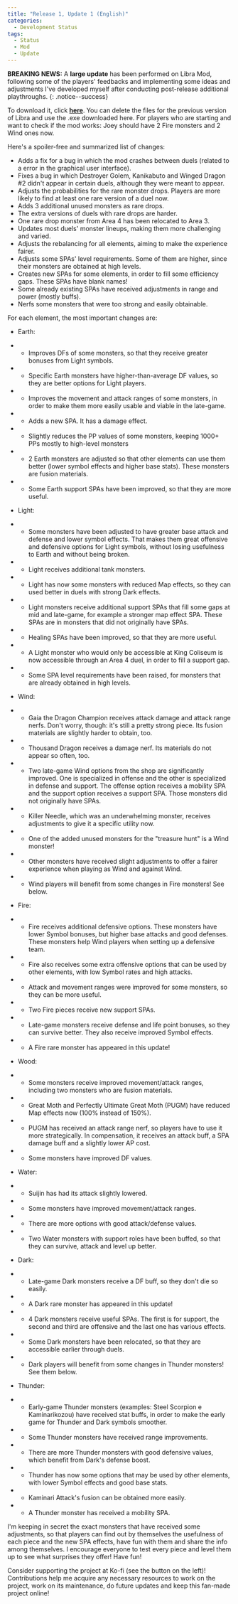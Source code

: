 ```yaml
---
title: "Release 1, Update 1 (English)"
categories:
  - Development Status
tags:
  - Status
  - Mod
  - Update
---
```


**BREAKING NEWS:** A **large update** has been performed on Libra Mod, following some of the players' feedbacks and implementing some ideas and adjustments I've developed myself after conducting post-release additional playthroughs.
{: .notice--success}

To download it, click <a href="../../assets/Releases/Libra Mod - v0.8.2.zip">**here**</a>. You can delete the files for the previous version of Libra and use the .exe downloaded here. For players who are starting and want to check if the mod works: Joey should have 2 Fire monsters and 2 Wind ones now.

Here's a spoiler-free and summarized list of changes:

- Adds a fix for a bug in which the mod crashes between duels (related to a error in the graphical user interface).
- Fixes a bug in which Destroyer Golem, Kanikabuto and Winged Dragon #2 didn't appear in certain duels, although they were meant to appear.
- Adjusts the probabilities for the rare monster drops. Players are more likely to find at least one rare version of a duel now.
- Adds 3 additional unused monsters as rare drops.
- The extra versions of duels with rare drops are harder.
- One rare drop monster from Area 4 has been relocated to Area 3.
- Updates most duels' monster lineups, making them more challenging and varied.
- Adjusts the rebalancing for all elements, aiming to make the experience fairer.
- Adjusts some SPAs' level requirements. Some of them are higher, since their monsters are obtained at high levels.
- Creates new SPAs for some elements, in order to fill some efficiency gaps. These SPAs have blank names!
- Some already existing SPAs have received adjustments in range and power (mostly buffs).
- Nerfs some monsters that were too strong and easily obtainable.

For each element, the most important changes are:
- Earth:
- - Improves DFs of some monsters, so that they receive greater bonuses from Light symbols.
- - Specific Earth monsters have higher-than-average DF values, so they are better options for Light players.
- - Improves the movement and attack ranges of some monsters, in order to make them more easily usable and viable in the late-game.
- - Adds a new SPA. It has a damage effect.
- - Slightly reduces the PP values of some monsters, keeping 1000+ PPs mostly to high-level monsters
- - 2 Earth monsters are adjusted so that other elements can use them better (lower symbol effects and higher base stats). These monsters are fusion materials.
- - Some Earth support SPAs have been improved, so that they are more useful.

- Light:
- - Some monsters have been adjusted to have greater base attack and defense and lower symbol effects. That makes them great offensive and defensive options for Light symbols, without losing usefulness to Earth and without being broken.
- - Light receives additional tank monsters.
- - Light has now some monsters with reduced Map effects, so they can used better in duels with strong Dark effects.
- - Light monsters receive additional support SPAs that fill some gaps at mid and late-game, for example a stronger map effect SPA. These SPAs are in monsters that did not originally have SPAs.
- - Healing SPAs have been improved, so that they are more useful.
- - A Light monster who would only be accessible at King Coliseum is now accessible through an Area 4 duel, in order to fill a support gap.
- - Some SPA level requirements have been raised, for monsters that are already obtained in high levels.

- Wind:
- - Gaia the Dragon Champion receives attack damage and attack range nerfs. Don't worry, though: it's still a pretty strong piece. Its fusion materials are slightly harder to obtain, too.
- - Thousand Dragon receives a damage nerf. Its materials do not appear so often, too.
- - Two late-game Wind options from the shop are significantly improved. One is specialized in offense and the other is specialized in defense and support. The offense option receives a mobility SPA and the support option receives a support SPA. Those monsters did not originally have SPAs.
- - Killer Needle, which was an underwhelming monster, receives adjustments to give it a specific utility now.
- - One of the added unused monsters for the "treasure hunt" is a Wind monster!
- - Other monsters have received slight adjustments to offer a fairer experience when playing as Wind and against Wind.
- - Wind players will benefit from some changes in Fire monsters! See below.

- Fire:
- - Fire receives additional defensive options. These monsters have lower Symbol bonuses, but higher base attacks and good defenses. These monsters help Wind players when setting up a defensive team.
- - Fire also receives some extra offensive options that can be used by other elements, with low Symbol rates and high attacks.
- - Attack and movement ranges were improved for some monsters, so they can be more useful.
- - Two Fire pieces receive new support SPAs.
- - Late-game monsters receive defense and life point bonuses, so they can survive better. They also receive improved Symbol effects.
- - A Fire rare monster has appeared in this update!

- Wood:
- - Some monsters receive improved movement/attack ranges, including two monsters who are fusion materials.
- - Great Moth and Perfectly Ultimate Great Moth (PUGM) have reduced Map effects now (100% instead of 150%).
- - PUGM has received an attack range nerf, so players have to use it more strategically. In compensation, it receives an attack buff, a SPA damage buff and a slightly lower AP cost.
- - Some monsters have improved DF values.

- Water:
- - Suijin has had its attack slightly lowered.
- - Some monsters have improved movement/attack ranges.
- - There are more options with good attack/defense values.
- - Two Water monsters with support roles have been buffed, so that they can survive, attack and level up better.

- Dark:
- - Late-game Dark monsters receive a DF buff, so they don't die so easily.
- - A Dark rare monster has appeared in this update!
- - 4 Dark monsters receive useful SPAs. The first is for support, the second and third are offensive and the last one has various effects.
- - Some Dark monsters have been relocated, so that they are accessible earlier through duels.
- - Dark players will benefit from some changes in Thunder monsters! See them below.

- Thunder:
- - Early-game Thunder monsters (examples: Steel Scorpion e Kaminarikozou) have received stat buffs, in order to make the early game for Thunder and Dark symbols smoother.
- - Some Thunder monsters have received range improvements.
- - There are more Thunder monsters with good defensive values, which benefit from Dark's defense boost.
- - Thunder has now some options that may be used by other elements, with lower Symbol effects and good base stats.
- - Kaminari Attack's fusion can be obtained more easily.
- - A Thunder monster has received a mobility SPA. 

I'm keeping in secret the exact monsters that have received some adjustments, so that players can find out by themselves the usefulness of each piece and the new SPA effects, have fun with them and share the info among themselves.
I encourage everyone to test every piece and level them up to see what surprises they offer! Have fun!

Consider supporting the project at Ko-fi (see the button on the left)! Contributions help me acquire any necessary resources to work on the project, work on its maintenance, do future updates and keep this fan-made project online!

<script type='text/javascript' src='https://storage.ko-fi.com/cdn/widget/Widget_2.js'></script><script type='text/javascript'>kofiwidget2.init('Support Me on Ko-fi', '#000000', 'J3J146LLW');kofiwidget2.draw();</sc
